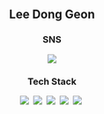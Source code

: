 <h2 align="center"> Lee Dong Geon </h2>
        <p align="center">
        <h3 align="center">SNS</h2>
        </p>
        <p align="center">
        <a href="https://www.instagram.com/lee_d_g2222/" target="_blank"><img src="https://img.shields.io/badge/Instagram-E4405F?style=for-the-badge&logo=instagram&logoColor=white"/></a>
        </p>
        <p align="center">
        <h3 align="center">Tech Stack</h2>
        </p>
        <p align="center">
        <img src="https://img.shields.io/badge/Kotlin-0095D5?style=flat-square&logo=Kotlin&logoColor=white"/></a>&nbsp 
        <img src="https://img.shields.io/badge/Python-3776AB?style=flat-square&logo=Python&logoColor=white"/></a>&nbsp 
        <img src="https://img.shields.io/badge/Android-3DDC84?style=flat-square&logo=Android&logoColor=white"/></a>&nbsp 
        <img src="https://img.shields.io/badge/C++-00599C?style=flat-square&logo=C++&logoColor=white"/></a>&nbsp 
        <img src=https://img.shields.io/badge/FastAPI-005571?style=flat-square&logo=fastapi/></a>&nbsp 
    </p>
